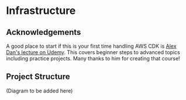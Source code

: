 # Infrastructure

## Acknowledgements

A good place to start if this is your first time handling AWS CDK is [Alex Dan's lecture on Udemy](https://www.udemy.com/course/aws-cdk-for-professionals/). This covers beginner steps to advanced topics including practice projects. Many thanks to him for creating that course!

## Project Structure

(Diagram to be added here)
